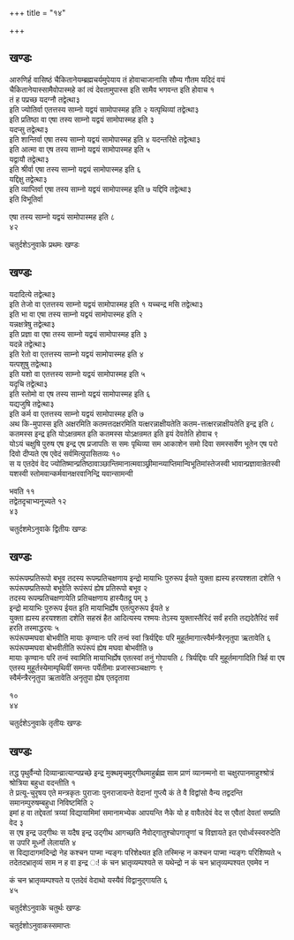+++
title = "१४"

+++
## खण्डः
 

आरुणिर्ह वासिष्ठं चैकितानेयम्ब्रह्मचर्यमुपेयाय तं होवाचाजानासि सौम्य
गौतम यदिदं वयं चैकितानेयास्सामैवोपास्महे कां त्वं देवतामुपास्स
इति सामैव भगवन्त इति होवाच १   
तं ह पप्रच्छ यदग्नौ तद्वेत्था३   
इति
ज्योतिर्वा एतत्तस्य साम्नो यद्वयं सामोपास्मह इति २
यत्पृथिव्यां तद्वेत्था३   
इति प्रतिष्ठा वा एषा
तस्य साम्नो यद्वयं सामोपास्मह इति ३   
यदप्सु तद्वेत्था३   
इति
शान्तिर्वा एषा तस्य साम्नो यद्वयं सामोपास्मह इति ४
यदन्तरिक्षे तद्वेत्था३   
इति आत्मा वा एष तस्य साम्नो
यद्वयं सामोपास्मह इति ५   
यद्वायौ तद्वेत्था३   
इति श्रीर्वा एषा
तस्य साम्नो यद्वयं सामोपास्मह इति ६   
यद्दिक्षु तद्वेत्था३   
इति
व्याप्तिर्वा एषा तस्य साम्नो यद्वयं सामोपास्मह इति ७
यद्दिवि तद्वेत्था३   
इति विभूतिर्वा 

एषा तस्य साम्नो यद्वयं सामोपास्मह इति ८   
४२

चतुर्दशेऽनुवाके प्रथमः खण्डः

## खण्डः 

 

यदादित्ये तद्वेत्था३   
इति तेजो वा एतत्तस्य साम्नो यद्वयं सामोपास्मह इति १
यच्चन्द्र मसि तद्वेत्था३   
इति भा वा एषा तस्य साम्नो यद्वयं सामोपास्मह इति
२   
यन्नक्षत्रेषु तद्वेत्था३   
इति प्रज्ञा वा एषा तस्य साम्नो यद्वयं
सामोपास्मह इति ३   
यदन्ने तद्वेत्था३   
इति रेतो वा एतत्तस्य
साम्नो यद्वयं सामोपास्मह इति ४   
यत्पशुषु तद्वेत्था३   
इति यशो वा एतत्तस्य
साम्नो यद्वयं सामोपास्मह इति ५   
यदृचि तद्वेत्था३   
इति स्तोमो वा एष तस्य
साम्नो यद्वयं सामोपास्मह इति ६   
यद्यजुषि तद्वेत्था३   
इति कर्म वा
एतत्तस्य साम्नो यद्वयं सामोपास्मह इति ७   
अथ कि-मुपास्स इति
अक्षरमिति कतमत्तदक्षरमिति यत्क्षरन्नाक्षीयतेति
कतम-त्तत्क्षरन्नाक्षीयतेति इन्द्र इति ८   
कतमस्स
इन्द्र इति योऽक्षन्रमत इति कतमस्स योऽक्षन्रमत इति इयं देवतेति
होवाच ९   
योऽयं चक्षुषि पुरुष एष इन्द्र एष प्रजापतिः स समः पृथिव्या
सम आकाशेन समो दिवा समस्सर्वेण भूतेन एष परो दिवो दीप्यते एष एवेदं
सर्वमित्युपासितव्यः १०   
स य एतदेवं वेद
ज्योतिष्मान्प्रतिष्ठावाञ्छान्तिमानात्मवाञ्छ्रीमान्व्याप्तिमान्विभूतिमांस्तेजस्वी
भावान्प्रज्ञावान्रेतस्वी यशस्वी स्तोमवान्कर्मवानक्षरवानिन्द्रि
यवान्सामन्वी 

भवति ११   
तद्वेतदृचाभ्यनूच्यते १२   
४३

चतुर्दशमेऽनुवाके द्वितीयः खण्डः

## खण्डः 

रूपंरूपम्प्रतिरूपो बभूव तदस्य रूपम्प्रतिचक्षणाय इन्द्रो मायाभिः पुरुरूप
ईयते युक्ता ह्यस्य हरयश्शता दशेति १   
रूपंरूपम्प्रतिरूपो बभूवेति
रूपंरूपं ह्येष प्रतिरूपो बभूव २   
तदस्य
रूपम्प्रतिचक्षणायेति प्रतिचक्षणाय
हास्यैतद्रू पम् ३   
इन्द्रो मायाभिः पुरुरूप ईयत इति मायाभिर्ह्येष
एतत्पुरुरूप ईयते ४   
युक्ता ह्यस्य हरयश्शता दशेति सहस्रं हैत
आदित्यस्य रश्मयः तेऽस्य युक्तास्तैरिदं सर्वं हरति तद्यदेतैरिदं सर्वं
हरति तस्माद्धरयः ५   
रूपंरूपम्मघवा बोभवीति मायाः कृण्वानः परि
तन्वं स्वां त्रिर्यद्दिवः परि
मुहूर्तमागात्स्वैर्मन्त्रैरनृतुपा
ऋतावेति ६   
रूपंरूपम्मघवा बोभवीतीति रूपंरूपं ह्येष मघवा बोभवीति ७   
मायाः
कृण्वानः परि तन्वं स्वामिति मायाभिर्ह्येष एतत्स्वां तनुं गोपायति ८
त्रिर्यद्दिवः परि मुहूर्तमागादिति त्रिर्ह वा एष एतस्य
मुहूर्तस्येमाम्पृथिवीं समन्तः
पर्येतीमाः प्रजास्सञ्चक्षाणः ९   
स्वैर्मन्त्रैरनृतुपा ऋतावेति
अनृतुपा ह्येष एतदृतावा 

१०   
४४   


चतुर्दशेऽनुवाके तृतीयः खण्डः

## खण्डः 

 

तद्ध पृथुर्वैन्यो दिव्यान्व्रात्यान्पप्रच्छे इन्द्र
मुक्थमृचमुद्गीथमाहुर्ब्रह्म
साम प्राणं व्यानम्मनो वा चक्षुरपानमाहुश्श्रोत्रं श्रोत्रिया बहुधा
वदन्तीति १   
ते प्रत्यू-चुरृषय एते मन्त्रकृतः पुराजाः पुनराजायन्ते
वेदानां गुप्त्यै कं ते वै विद्वांसो वैन्य तद्वदन्ति
समानम्पुरुषम्बहुधा निविष्टमिति २   
इमां ह वा तद्देवतां
त्रय्यां विद्यायामिमां समानामभ्येक आपयन्ति नैके यो ह वावैतदेवं वेद स
एवैतां देवतां सम्प्रति वेद ३   
स एष इन्द्र उद्गीथः स यदैष इन्द्र उद्गीथ
आगच्छति नैवोद्गातुश्चोपगातॄणां च विज्ञायते इत एवोर्ध्वस्स्वरुदेति
स उपरि मूर्ध्नो लेलायति ४   
स विद्यादागमदिन्द्रो नेह कश्चन पाप्मा
न्यङ्गः परिशेक्ष्यत इति तस्मिन्ह न कश्चन पाप्मा न्यङ्गः
परिशिष्यते ५   
तदेतदभ्रातृव्यं साम न ह वा इन्द्र ः\! कं चन
भ्रातृव्यम्पश्यते स यथेन्द्रो न कं चन
भ्रातृव्यम्पश्यत एवमेव न 

कं चन भ्रातृव्यम्पश्यते य एतदेवं वेदाथो यस्यैवं विद्वानुद्गायति ६   
४५   


चतुर्दशेऽनुवाके चतुर्थः खण्डः


चतुर्दशोऽनुवाकस्समाप्तः 
